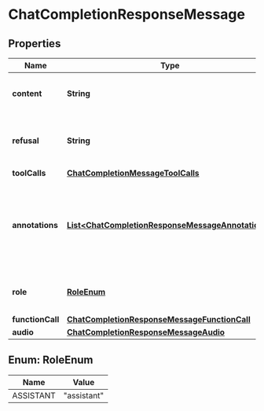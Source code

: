 # ChatCompletionResponseMessage

## Properties
Name | Type | Description | Notes
------------ | ------------- | ------------- | -------------
**content** | **String** | The contents of the message. | 
**refusal** | **String** | The refusal message generated by the model. | 
**toolCalls** | [**ChatCompletionMessageToolCalls**](ChatCompletionMessageToolCalls.md) |  |  [optional]
**annotations** | [**List&lt;ChatCompletionResponseMessageAnnotations&gt;**](ChatCompletionResponseMessageAnnotations.md) | Annotations for the message, when applicable, as when using the [web search tool](/docs/guides/tools-web-search?api-mode&#x3D;chat).  |  [optional]
**role** | [**RoleEnum**](#RoleEnum) | The role of the author of this message. | 
**functionCall** | [**ChatCompletionResponseMessageFunctionCall**](ChatCompletionResponseMessageFunctionCall.md) |  |  [optional]
**audio** | [**ChatCompletionResponseMessageAudio**](ChatCompletionResponseMessageAudio.md) |  |  [optional]

<a name="RoleEnum"></a>
## Enum: RoleEnum
Name | Value
---- | -----
ASSISTANT | &quot;assistant&quot;

